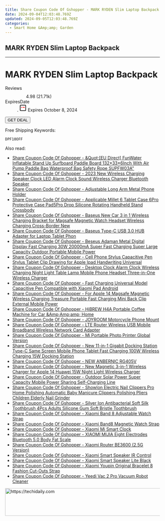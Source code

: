 ```yaml
---
title: Share Coupon Code Of Gshopper - MARK RYDEN Slim Laptop Backpack
date: 2024-09-04T12:03:48.769Z
updated: 2024-09-05T12:03:48.769Z
categories:
  - Smart Home &Amp;amp; Garden
---
```


## MARK RYDEN Slim Laptop Backpack

<hr>
<main class="px-4 py-6 sm:p-6 md:px-8 md:py-10">
  <div class="mx-auto grid max-w-4xl grid-cols-1 lg:max-w-5xl lg:grid-cols-2 lg:gap-x-20">
    <div class="relative col-start-1 row-start-1 flex flex-col-reverse rounded-lg bg-gradient-to-t from-black/75 via-black/0 p-3 sm:row-start-2 sm:bg-none sm:p-0 lg:row-start-1">
      <h1 class="mt-1 text-lg font-semibold text-white sm:text-slate-900 md:text-2xl dark:sm:text-white">MARK RYDEN Slim Laptop Backpack</h1>
    </div>
        <dl class="row-start-2 mt-4 flex items-center text-xs font-medium sm:row-start-3 sm:mt-1 md:mt-2.5 lg:row-start-2">
      <dt class="sr-only">Reviews</dt>
      <dd class="flex items-center text-indigo-600 dark:text-indigo-400">
        <svg width="24" height="24" fill="none" aria-hidden="true" class="mr-1 stroke-current dark:stroke-indigo-500">
          <path d="m12 5 2 5h5l-4 4 2.103 5L12 16l-5.103 3L9 14l-4-4h5l2-5Z" stroke-width="2" stroke-linecap="round" stroke-linejoin="round" />
        </svg>
        <span>4.98 <span class="font-normal text-slate-400">(21.71k)</span></span>
      </dd>
      <dt class="sr-only">ExpiresDate</dt>
      <dd class="flex items-center">
        <svg width="2" height="2" aria-hidden="true" fill="currentColor" class="mx-3 text-slate-300">
          <circle cx="1" cy="1" r="1" />
        </svg>
        <svg width="24" height="24" viewBox="0 0 24 24" fill="none" stroke="currentColor" stroke-width="2">
          <rect x="3" y="3" width="18" height="18" rx="2" fill="#fff" />
          <path d="M6 10L18 10" stroke="red" stroke-width="2" fill="none" />
          <path d="M10 6L10 18" stroke="#fff" stroke-width="2" fill="none" />
        </svg>
        Expires October 8, 2024      </dd>
    </dl>
    <div class="col-start-1 row-start-3 mt-4 self-center sm:col-start-2 sm:row-span-2 sm:row-start-2 sm:mt-0 lg:col-start-1 lg:row-start-3 lg:row-end-4 lg:mt-6">
      <button type="button" onClick="javascript:window.open(decodeURIComponent('https%3A%2F%2Fwww.shareasale.com%2Fu.cfm%3Fd%3D1118094%26m%3D97331%26u%3D4338022'), '_blank');void(0);" class="rounded-lg bg-red-600 px-3 py-2 text-sm font-medium leading-6 text-white">GET DEAL</button>
    </div>
    <p class="col-start-1 mt-4 text-sm leading-6 sm:col-span-2 lg:col-span-1 lg:row-start-4 lg:mt-6 dark:text-slate-400">Free Shipping Keywords: </p>
    <p class="mt-4">
      <code class="bg-purple-900 p-4 text-sm font-bold tracking-widest text-white">DPF10OFF</code>
    </p>
  </div>
</main>
<span class="atpl-alsoreadstyle">Also read:</span>
<div><ul>
<li><a href="https://coupons.techidaily.com/coupon-1118565-share-97331-sale/"><u>Share Coupon Code Of Gshopper - &Quot;[EU Direct] FunWater Inflatable Stand Up Surfboard Paddle Board 132*33*6Inch With Air Pump Paddle Bag Waterproof Bag Safety Rope SUPFW03A&quot;</u></a></li>
<li><a href="https://coupons.techidaily.com/coupon-1118561-share-97331-sale/"><u>Share Coupon Code Of Gshopper - 2023 New Wireless Charging Speaker Clock LED Alarm Clock Sound Wireless Charger Bluetooth Speaker</u></a></li>
<li><a href="https://coupons.techidaily.com/coupon-1118553-share-97331-sale/"><u>Share Coupon Code Of Gshopper - Adjustable Long Arm Metal Phone Holder</u></a></li>
<li><a href="https://coupons.techidaily.com/coupon-1118549-share-97331-sale/"><u>Share Coupon Code Of Gshopper - Applicable Millet 6 Tablet Case 6Pro Protective Case Pad5Pro Drop Silicone Rotating Handheld Stand Crossbody</u></a></li>
<li><a href="https://coupons.techidaily.com/coupon-1118556-share-97331-sale/"><u>Share Coupon Code Of Gshopper - Baseus New Car 3 in 1 Wireless Charging Bracket for Magsafe Magnetic Watch Headset Wireless Charging Cross-Border New</u></a></li>
<li><a href="https://coupons.techidaily.com/coupon-1118555-share-97331-sale/"><u>Share Coupon Code Of Gshopper - Baseus Type-C USB 3.0 HUB Adapter for Laptop Tablet Phon</u></a></li>
<li><a href="https://coupons.techidaily.com/coupon-1118559-share-97331-sale/"><u>Share Coupon Code Of Gshopper - Beseus Adaman Metal Digital Display Fast Charging 30W 20000mA Super Fast Charging Super Large Capacity Outdoor Portable Mobile Power</u></a></li>
<li><a href="https://coupons.techidaily.com/coupon-1118550-share-97331-sale/"><u>Share Coupon Code Of Gshopper - Cell Phone Stylus Capacitive Pen Stylus Tablet Clip Drawing for Apple Ipad Handwriting Universal</u></a></li>
<li><a href="https://coupons.techidaily.com/coupon-1118557-share-97331-sale/"><u>Share Coupon Code Of Gshopper - Desktop Clock Alarm Clock Wireless Charging Night Light Table Lamp Mobile Phone Headset Three-in-One Wireless Charger</u></a></li>
<li><a href="https://coupons.techidaily.com/coupon-1118548-share-97331-sale/"><u>Share Coupon Code Of Gshopper - Fast Charging Universal Model Capacitive Pen Compatible with Xiaomi Pad Android</u></a></li>
<li><a href="https://coupons.techidaily.com/coupon-1118558-share-97331-sale/"><u>Share Coupon Code Of Gshopper - For Apple 14 Magsafe Magnetic Wireless Charging Treasure Portable Fast Charging Mini Back Clip External Mobile Power</u></a></li>
<li><a href="https://coupons.techidaily.com/coupon-1118486-share-97331-sale/"><u>Share Coupon Code Of Gshopper - HiBREW H4A Portable Coffee Machine for Car &Amp;Amp;amp; Home</u></a></li>
<li><a href="https://coupons.techidaily.com/coupon-1118554-share-97331-sale/"><u>Share Coupon Code Of Gshopper - JOYROOM Motorcycle Phone Mount</u></a></li>
<li><a href="https://coupons.techidaily.com/coupon-1118552-share-97331-sale/"><u>Share Coupon Code Of Gshopper - LTE Router Wireless USB Mobile Broadband Wireless Network Card Adapter</u></a></li>
<li><a href="https://coupons.techidaily.com/coupon-1118563-share-97331-sale/"><u>Share Coupon Code Of Gshopper - Mi Portable Photo Printer Global Version</u></a></li>
<li><a href="https://coupons.techidaily.com/coupon-1118560-share-97331-sale/"><u>Share Coupon Code Of Gshopper - New 11-in-1 Gigabit Docking Station Type-C Same Screen Mobile Phone Tablet Fast Charging 100W Wireless Charging 15W Docking Station</u></a></li>
<li><a href="https://coupons.techidaily.com/coupon-1118493-share-97331-sale/"><u>Share Coupon Code Of Gshopper - NEW ANBERNIC RG405V</u></a></li>
<li><a href="https://coupons.techidaily.com/coupon-1118562-share-97331-sale/"><u>Share Coupon Code Of Gshopper - New Magnetic 3-in-1 Wireless Charger for Apple 14 Huawei 15W Night Light Wireless Charger</u></a></li>
<li><a href="https://coupons.techidaily.com/coupon-1118551-share-97331-sale/"><u>Share Coupon Code Of Gshopper - Outdoor Solar Power Super Capacity Mobile Power Sharing Self-Charging Line</u></a></li>
<li><a href="https://coupons.techidaily.com/coupon-1118564-share-97331-sale/"><u>Share Coupon Code Of Gshopper - Showlon Electric Nail Clippers Pro Home Polishing Automatic Baby Manicure Clippers Polishing Pliers Children Elderly Nail Grinder</u></a></li>
<li><a href="https://coupons.techidaily.com/coupon-1118494-share-97331-sale/"><u>Share Coupon Code Of Gshopper - Silver Ion Antibacterial Soft Silk Toothbrush 4Pcs Adults Silicone Gum Soft Bristle Toothbrush</u></a></li>
<li><a href="https://coupons.techidaily.com/coupon-1118491-share-97331-sale/"><u>Share Coupon Code Of Gshopper - Xiaomi Band 8 Adjustable Watch Strap</u></a></li>
<li><a href="https://coupons.techidaily.com/coupon-1118492-share-97331-sale/"><u>Share Coupon Code Of Gshopper - Xiaomi Band8 Magnetic Watch Strap</u></a></li>
<li><a href="https://coupons.techidaily.com/coupon-1118489-share-97331-sale/"><u>Share Coupon Code Of Gshopper - Xiaomi Mi Smart Clock</u></a></li>
<li><a href="https://coupons.techidaily.com/coupon-1118567-share-97331-sale/"><u>Share Coupon Code Of Gshopper - XIAOMI MIJIA Eight Electrodes Bluetooth 5.0 Body Fat Scale</u></a></li>
<li><a href="https://coupons.techidaily.com/coupon-1118566-share-97331-sale/"><u>Share Coupon Code Of Gshopper - Xiaomi Router BE3600 (2.5G Version)</u></a></li>
<li><a href="https://coupons.techidaily.com/coupon-1118488-share-97331-sale/"><u>Share Coupon Code Of Gshopper - Xiaomi Smart Speaker IR Control</u></a></li>
<li><a href="https://coupons.techidaily.com/coupon-1118487-share-97331-sale/"><u>Share Coupon Code Of Gshopper - Xiaomi Smart Speaker Lite Black</u></a></li>
<li><a href="https://coupons.techidaily.com/coupon-1118490-share-97331-sale/"><u>Share Coupon Code Of Gshopper - Xiaomi Youpin Original Bracelet 8 Fashion Cut-Outs Strap</u></a></li>
<li><a href="https://coupons.techidaily.com/coupon-1118485-share-97331-sale/"><u>Share Coupon Code Of Gshopper - Yeedi Vac 2 Pro Vacuum Robot Cleaner</u></a></li>
</ul></div>

<ins class="adsbygoogle"
      style="display:block"
      data-ad-client="ca-pub-7571918770474297"
      data-ad-slot="8358498916"
      data-ad-format="auto"
      data-full-width-responsive="true"></ins>
<!-- affiliate ads begin -->
<a href="https://aligracehair.sjv.io/c/5597632/2087267/19272" target="_top" id="2087267">
  <img src="//a.impactradius-go.com/display-ad/19272-2087267" border="0" alt="https://techidaily.com" width="728" height="90"/>
</a>
<img height="0" width="0" src="https://aligracehair.sjv.io/i/5597632/2087267/19272" style="position:absolute;visibility:hidden;" border="0" />
<!-- affiliate ads end -->